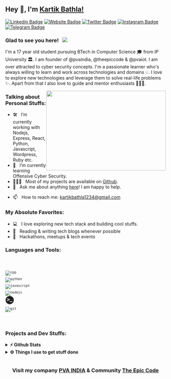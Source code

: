 ## Hey 👋, I'm [Kartik Bathla!](https://github.com/kartikbathla/)

[![Linkedin Badge](https://img.shields.io/badge/-LinkedIn-0e76a8?style=flat-square&logo=Linkedin&logoColor=white)](https://linkedin.com/in/ceokartik)
[![Website Badge](https://img.shields.io/badge/Website-3b5998?style=flat-square&logo=google-chrome&logoColor=white)](https://ceokartik.github.io/)
[![Twitter Badge](https://img.shields.io/badge/-Twitter-00acee?style=flat-square&logo=Twitter&logoColor=white)](https://twitter.com/ceokartik)
[![Instagram Badge](https://img.shields.io/badge/-Instagram-e4405f?style=flat-square&logo=Instagram&logoColor=white)](https://instagram.com/ceokartik/)
[![Telegram Badge](https://img.shields.io/badge/-Telegram-0088cc?style=flat-square&logo=Telegram&logoColor=white)](https://t.me/pvaceo)

### Glad to see you here! &nbsp; ![](https://visitor-badge.glitch.me/badge?page_id=ceokartik.ceokartik&style=flat-square&color=0088cc)

I'm a 17 year old student pursuing BTech in Computer Science 🎓 from IP University 🏛. I am founder of @pvaindia, @theepiccode & @pvaiot.  I am over attracted to cyber security concepts. I'm a passionate learner who's always willing to learn and work across technologies and domains 💡. I love to explore new technologies and leverage them to solve real-life problems ✨. Apart from that I also love to guide and mentor enthusiasts 👨🏻‍💻.

<img align="right" height="250" width="375" alt="" src="https://raw.githubusercontent.com/iampavangandhi/iampavangandhi/master/gifs/coder.gif" />

### Talking about Personal Stuffs:

- 🛠 &nbsp; I’m currently working with Nodejs, Express, React, <br /> Python, Javascript, Wordpress, Ruby etc.
- 🚀 &nbsp; I’m currently learning Offensive Cyber Security.
- 👨🏻‍💻 &nbsp; Most of my projects are available on [Github](https://github.com/ceokartik).
- 💬 &nbsp; Ask me about anything [here](https://t.me/pvaceo)! I am happy to help.
<!--- 👾 &nbsp; Fun fact: Equal is Not Always Equal in Javascript.-->
- 📫 &nbsp; How to reach me: kartikbathla1234@gmail.com
<!--- 📝 &nbsp; Checkout my [Resume](https://github.com/ceokartik/ceokartik/blob/master/resume.pdf).-->

### My Absolute Favorites:

- 💻 &nbsp; I love exploring new tech stack and building cool stuffs.
- 📰 &nbsp; Reading & writing tech blogs whenever possible
- 🍕 &nbsp; Hackathons, meetups & tech events

### Languages and Tools:

<code>
<code>
<img height="27" src="https://i.pinimg.com/736x/a2/dc/32/a2dc3249364449a49f01a6275d277b8c.jpg" alt="cpp">
<img height="27" src="https://brandslogos.com/wp-content/uploads/images/large/python-logo.png" alt="python">
<img height="27" src="https://upload.wikimedia.org/wikipedia/commons/6/6a/JavaScript-logo.png" alt="javascript">
<img height="27" src="https://seeklogo.com/images/N/nodejs-logo-FBE122E377-seeklogo.com.png" alt="nodejs">
<img height="27" src="https://raw.githubusercontent.com/github/explore/80688e429a7d4ef2fca1e82350fe8e3517d3494d/topics/terminal/terminal.png" alt="terminal">
<img height="27" src="https://devicons.github.io/devicon/devicon.git/icons/git/git-original.svg" alt="git">

</code>
</code>

### Projects and Dev Stuffs:

<details>	
  <summary><b>⚡ Github Stats</b></summary>

<img height="180em" src="https://github-readme-stats.vercel.app/api?username=ceokartik&show_icons=true&hide_border=true" />
<img height="180em" src="https://github-readme-stats.vercel.app/api/top-langs/?username=ceokartik&exclude_repo=KNN-Image-Classification&show_icons=true&hide_border=true&layout=compact&langs_count=8"/>
</details>

<!--
<details>
  <summary><b>🧑‍🚀 Open Source Projects</b></summary>

  <br />
  <table>
    <thead align="center">
      <tr border: none;>
        <td><b>💻 Projects</b></td>
        <td><b>🌟 Stars</b></td>
        <td><b>🍴 Forks</b></td>
        <td><b>🐛 Issues</b></td>
        <td><b>🔔 Pull Requests</b></td>
        <td><b>👨‍💻 Language</b></td>
      </tr>
    </thead>
    <tbody>
      <tr>
	      <td><a href="https://github.com/ceokartik/Gitwar"><b>🚀 Gitwar</b></a></td>
        <td><img alt="Stars" src="https://img.shields.io/github/stars/ceokartik/Gitwar?style=flat-square&labelColor=343b41"/></td>
        <td><img alt="Forks" src="https://img.shields.io/github/forks/ceokartik/Gitwar?style=flat-square&labelColor=343b41"/></td>
        <td><img alt="Issues" src="https://img.shields.io/github/issues/ceokartik/Gitwar?style=flat-square"/></td>
        <td><img alt="Pull Requests" src="https://img.shields.io/github/issues-pr/ceokartik/Gitwar?style=flat-square"/></td>
        <td><img alt="Language" src="https://img.shields.io/github/languages/top/ceokartik/Gitwar?style=flat-square"/></td>
      </tr>
      <tr>
	      <td><a href="https://github.com/ceokartik/TradeByte"><b>💸 TradeByte</b></a></td>
        <td><img alt="Stars" src="https://img.shields.io/github/stars/ceokartik/TradeByte?style=flat-square&labelColor=343b41"/></td>
        <td><img alt="Forks" src="https://img.shields.io/github/forks/ceokartik/TradeByte?style=flat-square&labelColor=343b41"/></td>
        <td><img alt="Issues" src="https://img.shields.io/github/issues/ceokartik/TradeByte?style=flat-square"/></td>
        <td><img alt="Pull Requests" src="https://img.shields.io/github/issues-pr/ceokartik/TradeByte?style=flat-square"/></td>
        <td><img alt="Language" src="https://img.shields.io/github/languages/top/ceokartik/TradeByte?label=javascript&style=flat-square"/></td>
      </tr>
      <tr>
	      <td><a href="https://github.com/ceokartik/TheNodeCourse"><b>👨🏻‍💻 TheNodeCourse</b></a></td>
        <td><img alt="Stars" src="https://img.shields.io/github/stars/ceokartik/TheNodeCourse?style=flat-square&labelColor=343b41"/></td>
        <td><img alt="Forks" src="https://img.shields.io/github/forks/ceokartik/TheNodeCourse?style=flat-square&labelColor=343b41"/></td>
        <td><img alt="Issues" src="https://img.shields.io/github/issues/ceokartik/TheNodeCourse?style=flat-square"/></td>
        <td><img alt="Pull Requests" src="https://img.shields.io/github/issues-pr/ceokartik/TheNodeCourse?style=flat-square"/></td>
        <td><img alt="Language" src="https://img.shields.io/github/languages/top/ceokartik/TheNodeCourse?style=flat-square"/></td> 
      </tr>
    </tbody>
  </table>
  <br />
</details>
 -->
<details>	
  <br />
  <summary><b>⚙️ Things I use to get stuff done</b></summary>
  	<ul>
  	    <li><b>OS:</b> MAC OS, Windows 10 & Parrot OS </li>
	    <li><b>Laptop: </b> IMAC i7 48GB RAM RX5700XT 2021</li>
  	    <li><b>Browser: </b> Firefox Developer Edition</li>
	    <li><b>Code Editor:</b> JetBrains & VSCode</li>
	    <li><b>To Stay Updated:</b> <a href="https://theepiccode.com">The Epic Code</a></li>
	    <br />
	</ul>	
</details>

#

<div align="center">

### Visit my company [PVA INDIA](https://pvaindia.com) & Community [The Epic Code](https://theepiccode.com)

</div>

